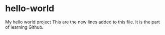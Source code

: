 # hello-world
My hello world project
This are the new lines added to this file.
It is the part of learning Github.
